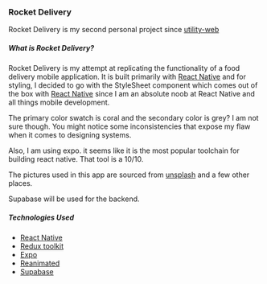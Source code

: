 ### Rocket Delivery

Rocket Delivery is my second personal project since [utility-web](http://utility-web.vercel.app)

##### What is Rocket Delivery? 

Rocket Delivery is my attempt at replicating the functionality of a food delivery mobile application. It is built primarily with [React Native](https://reactnative.dev/) and for styling, I decided to go with the StyleSheet component which comes out of the box with [React Native](https://reactnative.dev/) since I am an absolute noob at React Native and all things mobile development.

The primary color swatch is coral and the secondary color is grey? I am not sure though. You might notice some inconsistencies that expose my flaw when it comes to designing systems.

Also, I am using expo. it seems like it is the most popular toolchain for building react native. That tool is a 10/10.

The pictures used in this app are sourced from [unsplash](https://unsplash.com) and a few other places.

Supabase will be used for the backend.


##### Technologies Used
- [React Native](https://reactnative.dev/)
- [Redux toolkit](https://redux-toolkit.js.org/)
- [Expo](https://expo.dev)
- [Reanimated](https://docs.swmansion.com/react-native-reanimated/)
- [Supabase](https://supabase.com)








